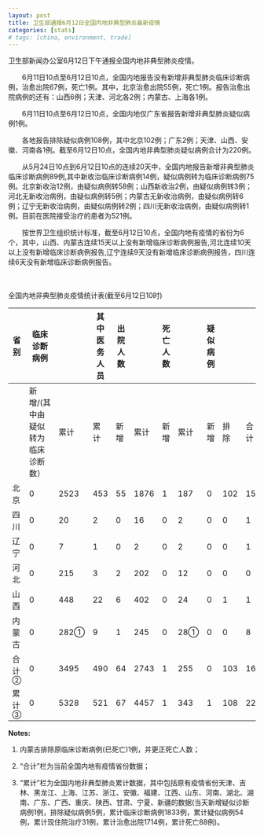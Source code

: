```yaml
---
layout: post
title: 卫生部通报6月12日全国内地非典型肺炎最新疫情
categories: [stats]
# tags: [china, environment, trade]
---
```


卫生部新闻办公室6月12日下午通报全国内地非典型肺炎疫情。

　　6月11日10点至6月12日10点，全国内地报告没有新增非典型肺炎临床诊断病例，治愈出院67例，死亡1例。其中，北京治愈出院55例，死亡1例。报告治愈出院病例的还有：山西6例；天津、河北各2例；内蒙古、上海各1例。


　　6月11日10点至6月12日10点，全国内地仅广东省报告新增非典型肺炎疑似病例1例。

　　各地报告排除疑似病例108例，其中北京102例；广东2例；天津、山西、安徽、河南各1例。截至6月12日10点，全国内地非典型肺炎疑似病例合计为220例。

　　从5月24日10点到6月12日10点的连续20天中，全国内地报告新增非典型肺炎临床诊断病例89例,其中新收治临床诊断病例14例，疑似病例转为临床诊断病例75例。北京新收治12例，由疑似病例转58例；山西新收治2例，由疑似病例转3例；河北无新收治病例，由疑似病例转5例；内蒙古无新收治病例，由疑似病例转6例；辽宁无新收治病例，由疑似病例转2例；四川无新收治病例，由疑似病例转1例。目前在医院接受治疗的患者为521例。

　　按世界卫生组织统计标准，截至6月12日10点，全国内地有疫情的省份为6个，其中，山西、内蒙古连续15天以上没有新增临床诊断病例报告,河北连续10天以上没有新增临床诊断病例报告,辽宁连续9天没有新增临床诊断病例报告，四川连续6天没有新增临床诊断病例报告。

　　

全国内地非典型肺炎疫情统计表(截至6月12日10时)

| 省 别             | 临床诊断病例            |      | 其中医务人员 | 出院人数 |      | 死亡人数 |     | 疑似病例 |     |     |
| --------------- | ----------------- | ---- | ------ | ---- | ---- | ---- | --- | ---- | --- | --- |
|                 | 新增/(其中由疑似转为临床诊断数） | 累计   | 累计     | 新增   | 累计   | 新增   | 累计  | 新增   | 排除  | 合计  |
| 北京              | 0                 | 2523 | 453    | 55   | 1876 | 1    | 187 | 0    | 102 | 155 |
| 四川              | 0                 | 20   | 2      | 0    | 16   | 0    | 2   | 0    | 0   | 1   |
| 辽宁              | 0                 | 7    | 1      | 0    | 2    | 0    | 2   | 0    | 0   | 1   |
| 河北              | 0                 | 215  | 3      | 2    | 202  | 0    | 12  | 0    | 0   | 0   |
| 山西              | 0                 | 448  | 22     | 6    | 402  | 0    | 24  | 0    | 1   | 1   |
| 内蒙古             | 0                 | 282① | 9      | 1    | 245  | 0    | 28① | 0    | 0   | 8   |
| 合 计<sup>②</sup> | 0                 | 3495 | 490    | 64   | 2743 | 1    | 255 | 0    | 103 | 166 |
| 累 计<sup>③</sup> | 0                 | 5328 | 521    | 67   | 4457 | 1    | 343 | 1    | 108 | 220 |




**Notes:**
1. 内蒙古排除原临床诊断病例(已死亡)1例，并更正死亡人数；

2. “合计”栏为当前全国内地有疫情省份数据；

3. “累计”栏为全国内地非典型肺炎累计数据，其中包括原有疫情省份天津、吉林、黑龙江、上海、江苏、浙江、安徽、福建、江西、山东、河南、湖北、湖南、广东、广西、重庆、陕西、甘肃、宁夏、新疆的数据(当天新增疑似诊断病例1例，排除疑似病例5例，累计临床诊断病例1833例，累计疑似病例54例，累计现住院治疗31例，累计治愈出院1714例，累计死亡88例)。
